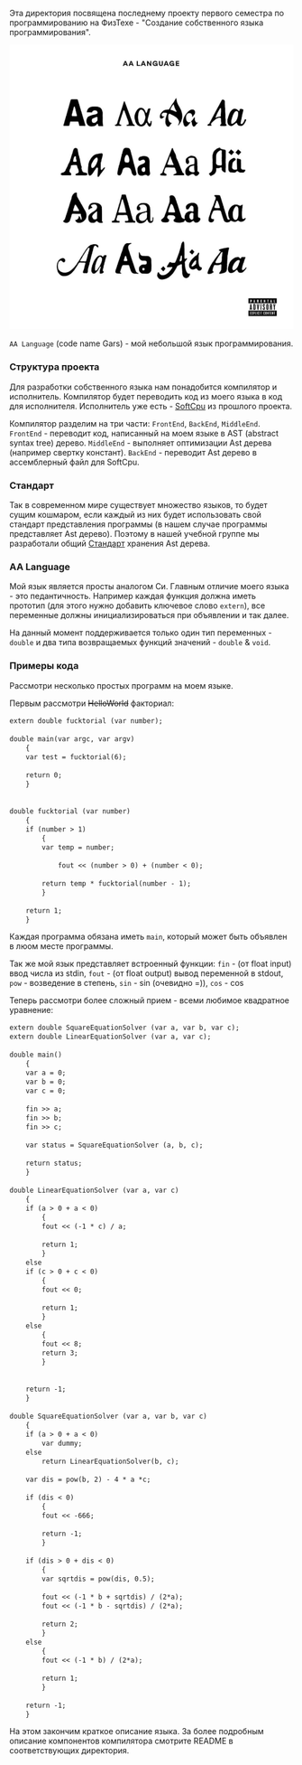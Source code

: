
Эта директория посвящена последнему проекту первого семестра по программированию на ФизТехе - "Создание собственного языка программирования".

<p align="center">
<img src="resources/AA_Lang_Logo.png" />
</p>

`AA Language` (code name Gars) - мой небольшой язык программирования. 

### Структура проекта
Для разработки собственного языка нам понадобится компилятор и исполнитель. Компилятор будет переводить код из моего языка в код для исполнителя. 
Исполнитель уже есть - [SoftCpu](https://github.com/ArsenySamoylov/CoreIArs) из прошлого проекта.

Компилятор разделим на три части: `FrontEnd`, `BackEnd`, `MiddleEnd`.
`FrontEnd` - переводит код, написанный на моем языке в AST (abstract syntax tree) дерево.
`MiddleEnd` - выполняет оптимизации Ast дерева (например свертку констант).
`BackEnd` - переводит Ast дерево в ассемблерный файл для SoftCpu.

### Стандарт
Так в современном мире существует множество языков, то будет сущим кошмаром, если каждый из них будет использовать свой стандарт представления программы (в нашем случае программы представляет Ast дерево). Поэтому в нашей учебной группе мы разработали общий [Стандарт](https://github.com/dodokek/LanguageStandart) хранения Ast дерева.

### AA Language
Мой язык является просты аналогом Си. Главным отличие моего языка - это педантичность. Например каждая функция должна иметь прототип (для этого нужно добавить ключевое слово `extern`), все переменные должны инициализироваться при объявлении и так далее.

На данный момент поддерживается только один тип переменных - `double` и два типа возвращаемых функций значений - `double` & `void`.

### Примеры кода
Рассмотри несколько простых программ на моем языке.

Первым рассмотри ~~HelloWorld~~ факториал:

```
extern double fucktorial (var number);
    
double main(var argc, var argv)
    {
    var test = fucktorial(6);

    return 0;
    }


double fucktorial (var number)
    {
    if (number > 1)
        {
        var temp = number;
    
            fout << (number > 0) + (number < 0);
            
        return temp * fucktorial(number - 1);
        }

    return 1;
    } 
```

Каждая программа обязана иметь `main`, который может быть объявлен в люом месте программы.

Так же мой язык представляет встроенный функции:
`fin` - (от float input) ввод числа из stdin,
`fout` - (от float output) вывод переменной в stdout,
`pow` - возведение в степень,
`sin` - sin (очевидно =)),
`cos` - cos

Теперь рассмотри более сложный прием - всеми любимое квадратное уравнение:

```
extern double SquareEquationSolver (var a, var b, var c);
extern double LinearEquationSolver (var a, var c);

double main()
	{
	var a = 0;
	var b = 0;
	var c = 0;
	
	fin >> a;
	fin >> b;
	fin >> c;

	var status = SquareEquationSolver (a, b, c);
	
	return status;
	}

double LinearEquationSolver (var a, var c)
	{
	if (a > 0 + a < 0)
		{
		fout << (-1 * c) / a;
		
		return 1;
		}
	else
	if (c > 0 + c < 0)
		{
		fout << 0;
		
		return 1;
		}
	else
		{
		fout << 8;
		return 3;
		}
			
		
	return -1;
	}
	
double SquareEquationSolver (var a, var b, var c)
	{
	if (a > 0 + a < 0)
		var dummy;
	else
		return LinearEquationSolver(b, c);
	
	var dis = pow(b, 2) - 4 * a *c;
	
	if (dis < 0)
		{
		fout << -666;
		
		return -1;
		}
		
	if (dis > 0 + dis < 0)
		{
		var sqrtdis = pow(dis, 0.5);

		fout << (-1 * b + sqrtdis) / (2*a);
		fout << (-1 * b - sqrtdis) / (2*a);
		
		return 2;
		}
	else
		{
		fout << (-1 * b) / (2*a); 
		
		return 1;
		}
		
	return -1;
	}
```

На этом закончим краткое описание языка. За более подробным описание компонентов компилятора смотрите README в соответствующих директория.